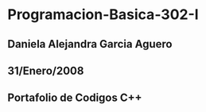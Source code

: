 # Programacion-Basica-302-I
## Daniela Alejandra Garcia Aguero
## 31/Enero/2008
## Portafolio de Codigos C++
